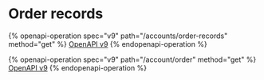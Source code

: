 # Order records

{% openapi-operation spec="v9" path="/accounts/order-records" method="get" %}
[OpenAPI v9](https://4401d86825a13bf607936cc3a9f3897a.r2.cloudflarestorage.com/gitbook-x-prod-openapi/raw/cf9c0aaf4409bb57acf4c6ade1816f17fc53c83aefad163052d32b6b2fedfc9d.yaml?X-Amz-Algorithm=AWS4-HMAC-SHA256&X-Amz-Content-Sha256=UNSIGNED-PAYLOAD&X-Amz-Credential=dce48141f43c0191a2ad043a6888781c%2F20251016%2Fauto%2Fs3%2Faws4_request&X-Amz-Date=20251016T031315Z&X-Amz-Expires=172800&X-Amz-Signature=2b0d71859f9218e91fb6b42710d81a38229f890b55444d964b3886daa9c97017&X-Amz-SignedHeaders=host&x-amz-checksum-mode=ENABLED&x-id=GetObject)
{% endopenapi-operation %}

{% openapi-operation spec="v9" path="/account/order" method="get" %}
[OpenAPI v9](https://4401d86825a13bf607936cc3a9f3897a.r2.cloudflarestorage.com/gitbook-x-prod-openapi/raw/cf9c0aaf4409bb57acf4c6ade1816f17fc53c83aefad163052d32b6b2fedfc9d.yaml?X-Amz-Algorithm=AWS4-HMAC-SHA256&X-Amz-Content-Sha256=UNSIGNED-PAYLOAD&X-Amz-Credential=dce48141f43c0191a2ad043a6888781c%2F20251016%2Fauto%2Fs3%2Faws4_request&X-Amz-Date=20251016T031315Z&X-Amz-Expires=172800&X-Amz-Signature=2b0d71859f9218e91fb6b42710d81a38229f890b55444d964b3886daa9c97017&X-Amz-SignedHeaders=host&x-amz-checksum-mode=ENABLED&x-id=GetObject)
{% endopenapi-operation %}
